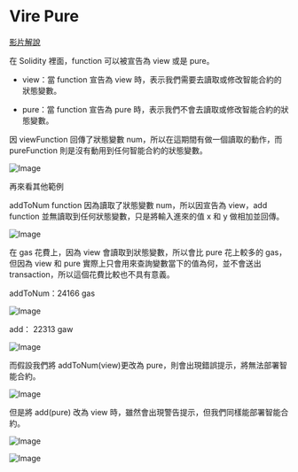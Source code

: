 # Vire Pure

[影片解說](https://www.youtube.com/watch?v=bQIlnjAhrhY)

在 Solidity 裡面，function 可以被宣告為 view 或是 pure。

- view：當 function 宣告為 view 時，表示我們需要去讀取或修改智能合約的狀態變數。

- pure：當 function 宣告為 pure 時，表示我們不會去讀取或修改智能合約的狀態變數。

因 viewFunction 回傳了狀態變數 num，所以在這期間有做一個讀取的動作，而 pureFunction 則是沒有動用到任何智能合約的狀態變數。

![Image](https://i.imgur.com/prNi7Od.png)

再來看其他範例

addToNum function 因為讀取了狀態變數 num，所以因宣告為 view，add function 並無讀取到任何狀態變數，只是將輸入進來的值 x 和 y 做相加並回傳。

![Image](https://i.imgur.com/lUA7lww.png)

在 gas 花費上，因為 view 會讀取到狀態變數，所以會比 pure 花上較多的 gas，但因為 view 和 pure 實際上只會用來查詢變數當下的值為何，並不會送出 transaction，所以這個花費比較也不具有意義。

addToNum：24166 gas

![Image](https://i.imgur.com/3nU7FEe.png)

add： 22313 gaw

![Image](https://i.imgur.com/eyk3gZR.png)

而假設我們將 addToNum(view)更改為 pure，則會出現錯誤提示，將無法部署智能合約。

![Image](https://i.imgur.com/bM6XlAp.png)

但是將 add(pure) 改為 view 時，雖然會出現警告提示，但我們同樣能部署智能合約。

![Image](https://i.imgur.com/OApiV9E.png)

![Image](https://i.imgur.com/dBexSQb.png)
